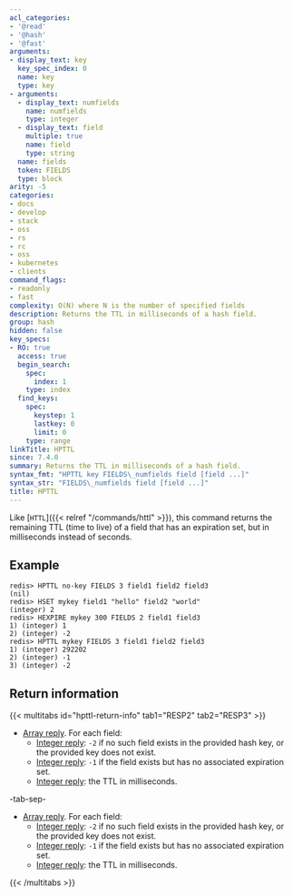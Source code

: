 ```yaml
---
acl_categories:
- '@read'
- '@hash'
- '@fast'
arguments:
- display_text: key
  key_spec_index: 0
  name: key
  type: key
- arguments:
  - display_text: numfields
    name: numfields
    type: integer
  - display_text: field
    multiple: true
    name: field
    type: string
  name: fields
  token: FIELDS
  type: block
arity: -5
categories:
- docs
- develop
- stack
- oss
- rs
- rc
- oss
- kubernetes
- clients
command_flags:
- readonly
- fast
complexity: O(N) where N is the number of specified fields
description: Returns the TTL in milliseconds of a hash field.
group: hash
hidden: false
key_specs:
- RO: true
  access: true
  begin_search:
    spec:
      index: 1
    type: index
  find_keys:
    spec:
      keystep: 1
      lastkey: 0
      limit: 0
    type: range
linkTitle: HPTTL
since: 7.4.0
summary: Returns the TTL in milliseconds of a hash field.
syntax_fmt: "HPTTL key FIELDS\_numfields field [field ...]"
syntax_str: "FIELDS\_numfields field [field ...]"
title: HPTTL
---
```

Like [`HTTL`]({{< relref "/commands/httl" >}}), this command returns the remaining TTL (time to live) of a field that has an
expiration set, but in milliseconds instead of seconds.

## Example

```
redis> HPTTL no-key FIELDS 3 field1 field2 field3
(nil)
redis> HSET mykey field1 "hello" field2 "world"
(integer) 2
redis> HEXPIRE mykey 300 FIELDS 2 field1 field3
1) (integer) 1
2) (integer) -2
redis> HPTTL mykey FIELDS 3 field1 field2 field3
1) (integer) 292202
2) (integer) -1
3) (integer) -2
```

## Return information

{{< multitabs id="hpttl-return-info" 
    tab1="RESP2" 
    tab2="RESP3" >}}

* [Array reply](../../develop/reference/protocol-spec#arrays). For each field:
    - [Integer reply](../../develop/reference/protocol-spec#integers): `-2` if no such field exists in the provided hash key, or the provided key does not exist.
    - [Integer reply](../../develop/reference/protocol-spec#integers): `-1` if the field exists but has no associated expiration set.
    - [Integer reply](../../develop/reference/protocol-spec#integers): the TTL in milliseconds.

-tab-sep-

* [Array reply](../../develop/reference/protocol-spec#arrays). For each field:
    - [Integer reply](../../develop/reference/protocol-spec#integers): `-2` if no such field exists in the provided hash key, or the provided key does not exist.
    - [Integer reply](../../develop/reference/protocol-spec#integers): `-1` if the field exists but has no associated expiration set.
    - [Integer reply](../../develop/reference/protocol-spec#integers): the TTL in milliseconds.

{{< /multitabs >}}
